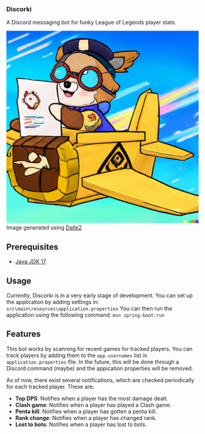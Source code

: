 ### Discorki 

A Discord messaging bot for funky League of Legends player stats.

![](assets/discorki.png)
Image generated using [Dalle2](https://labs.openai.com/)

## Prerequisites
+ [Java JDK 17](https://adoptium.net/temurin/releases/?version=17)

## Usage

Currently, Discorki is in a very early stage of development. You can set up the application by adding settings in:
`src\main\resources\application.properties`
You can then run the application using the following command:
`mvn spring-boot:run`

## Features

This bot works by scanning for recent games for tracked players. You can track players by adding them to the `app.usernames` list in `application.properties` file. In the future, this will be done through a Discord command (maybe) and the appication properties will be removed.

As of now, there exist several notifications, which are checked periodically for each tracked player. These are:

- **Top DPS**: Notifies when a player has the most damage dealt.
- **Clash game**: Notifies when a player has played a Clash game.
- **Penta kill**: Notifies when a player has gotten a penta kill.
- **Rank change**: Notifies when a player has changed rank.
- **Lost to bots**: Notifies when a player has lost to bots.

